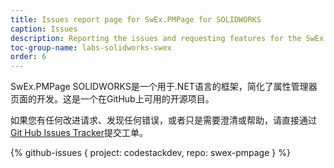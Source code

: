 ```yaml
---
title: Issues report page for SwEx.PMPage for SOLIDWORKS
caption: Issues
description: Reporting the issues and requesting features for the SwEx.PMPage framework for advanced development of SOLIDWORKS Property Manager Pages
toc-group-name: labs-solidworks-swex
order: 6
---
```

SwEx.PMPage SOLIDWORKS是一个用于.NET语言的框架，简化了属性管理器页面的开发。这是一个在GitHub上可用的开源项目。

如果您有任何改进请求、发现任何错误，或者只是需要澄清或帮助，请直接通过[Git Hub Issues Tracker](https://github.com/codestackdev/swex-pmpage/issues)提交工单。

{% github-issues { project: codestackdev, repo: swex-pmpage } %}